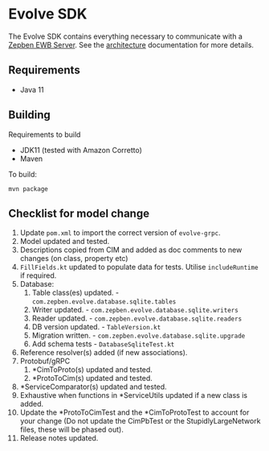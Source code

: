 # Evolve SDK #

The Evolve SDK contains everything necessary to communicate with a [Zepben EWB Server](TODO). See the [architecture](docs/architecture.md) documentation for more details.

## Requirements ##

- Java 11

## Building ##

Requirements to build

- JDK11 (tested with Amazon Corretto)
- Maven

To build:

    mvn package

## Checklist for model change ##

1. Update `pom.xml` to import the correct version of `evolve-grpc`.
1. Model updated and tested.
1. Descriptions copied from CIM and added as doc comments to new changes (on class, property etc)
1. `FillFields.kt` updated to populate data for tests. Utilise `includeRuntime` if required.
1. Database:
   1. Table class(es) updated. - `com.zepben.evolve.database.sqlite.tables`
   1. Writer updated. - `com.zepben.evolve.database.sqlite.writers`
   1. Reader updated. - `com.zepben.evolve.database.sqlite.readers`
   1. DB version updated. - `TableVersion.kt`
   1. Migration written. - `com.zepben.evolve.database.sqlite.upgrade`
   1. Add schema tests - `DatabaseSqliteTest.kt`
1. Reference resolver(s) added (if new associations).
1. Protobuf/gRPC
    1. *CimToProto(s) updated and tested.
    1. *ProtoToCim(s) updated and tested.
1. *ServiceComparator(s) updated and tested.
1. Exhaustive when functions in *ServiceUtils updated if a new class is added.
1. Update the *ProtoToCimTest and the *CimToProtoTest to account for your change (Do not update the CimPbTest or the StupidlyLargeNetwork files, these will be phased out).
1. Release notes updated.
